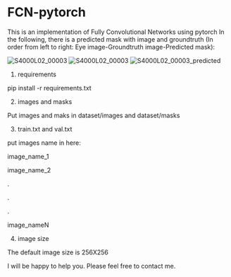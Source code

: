 # FCN-pytorch
This is an implementation of Fully Convolutional Networks using pytorch
In the following, there is a predicted mask with image and groundtruth (In order from left to right: Eye image-Groundtruth image-Predicted mask):

![S4000L02_00003](https://user-images.githubusercontent.com/32045892/128972403-8a278203-0ba0-47e6-a7d3-2fb5c6f4812f.jpeg)
![S4000L02_00003](https://user-images.githubusercontent.com/32045892/128972422-3cb17c51-d512-4d72-a592-4e7424949d7e.png)
![S4000L02_00003_predicted](https://user-images.githubusercontent.com/32045892/128972432-5944f89e-317f-44e4-b8e4-1c7e26ae66a5.png)

1. requirements

pip install -r requirements.txt

2. images and masks

Put images and maks in dataset/images and dataset/masks

3. train.txt and val.txt

put images name in here:

image_name_1

image_name_2

.

.

.

image_nameN

4. image size

The default image size is 256X256

I will be happy to help you. Please feel free to contact me.
